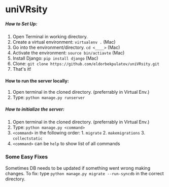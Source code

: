 # uniVRsity
##### How to Set Up:  
1. Open Terminal in working directory.
2. Create a virtual environment: ```virtualenv .``` (Mac)
3. Go into the environment/directory. ```cd <____>``` (Mac)
4. Activate the environment: ```source bin/actiavte``` (Mac)
5. Install Django: ```pip install django``` (Mac)
6. Clone: ```git clone https://github.com/eldorbekpulatov/uniVRsity.git```
7. That's it!

#### How to run the server locally:
1. Open terminal in the cloned directory. (preferrably in Virtual Env.)
2. Type: ```python manage.py runserver```


##### How to initialize the server:
1. Open terminal in the cloned directory. (preferrably in Virtual Env.)
2. Type: ```python manage.py <command>```
3. ```<command>``` in the following order:  1. ```migrate```
                                            2. ```makemigrations```
                                            3. ```collectstatic```
4. ```<command>``` can be ```help``` to show list of all commands

### Some Easy Fixes
Sometimes DB needs to be updated if something went wrong making changes.
To fix: type ```python manage.py migrate --run-syncdb``` in the correct directory.
